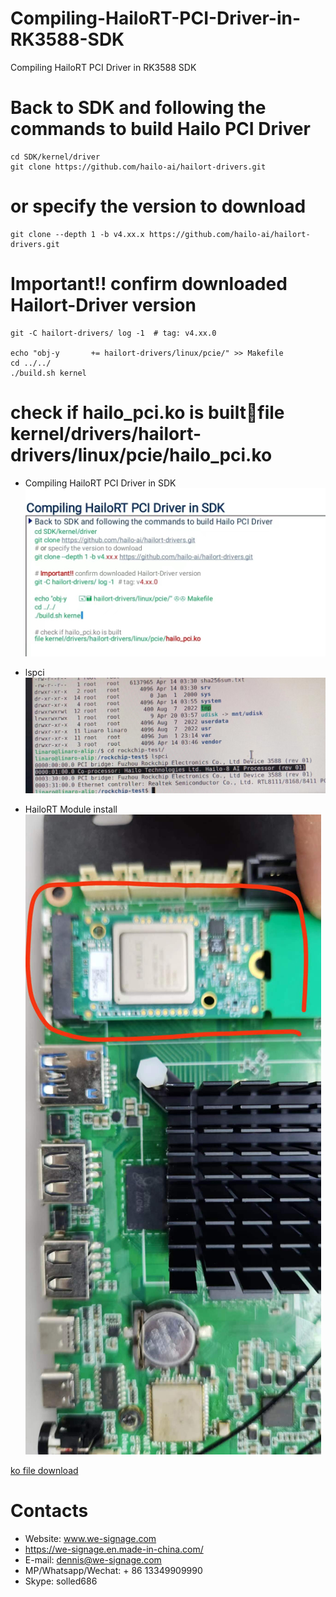 # Compiling-HailoRT-PCI-Driver-in-RK3588-SDK
Compiling HailoRT PCI Driver in RK3588 SDK

# Back to SDK and following the commands to build Hailo PCI Driver
```shell
cd SDK/kernel/driver
git clone https://github.com/hailo-ai/hailort-drivers.git
```
# or specify the version to download
```shell
git clone --depth 1 -b v4.xx.x https://github.com/hailo-ai/hailort-drivers.git
```
# Important!! confirm downloaded Hailort-Driver version
```shell
git -C hailort-drivers/ log -1  # tag: v4.xx.0 

echo "obj-y       += hailort-drivers/linux/pcie/" >> Makefile
cd ../../
./build.sh kernel
```
# check if hailo_pci.ko is builtfile kernel/drivers/hailort-drivers/linux/pcie/hailo_pci.ko


- Compiling HailoRT PCI Driver in SDK
![Compiling HailoRT PCI Driver in SDK](./Documents/Compiling%20HailoRT%20PCI%20Driver%20in%20SDK.jpeg)

- lspci
![lspci](./Documents/lspci.jpeg)

- HailoRT Module install
![HailoRT Module install](./Documents/pcie.jpeg)

[ko file download](./Documents/hailo_pci.ko)

# Contacts

- Website: www.we-signage.com
- https://we-signage.en.made-in-china.com/
- E-mail: dennis@we-signage.com
- MP/Whatsapp/Wechat: + 86 13349909990
- Skype: solled686